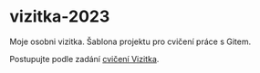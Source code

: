 # vizitka-2023

Moje osobni vizitka.
Šablona projektu pro cvičení práce s Gitem.

Postupujte podle zadání [cvičení Vizitka](https://kodim.cz/kurzy/daweb/zaklady-gitu/uvod-do-gitu/cviceni-vizitka).
